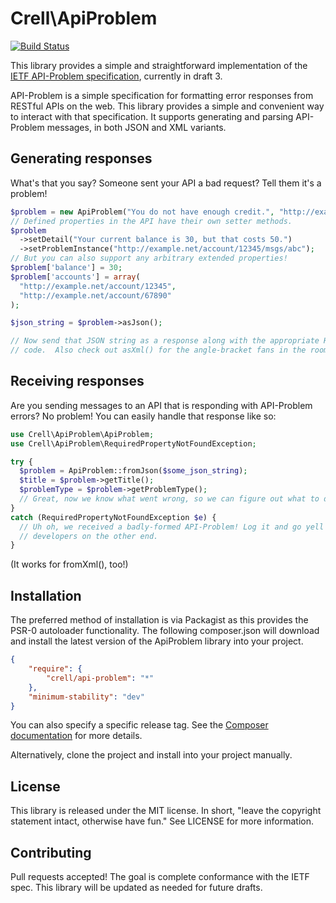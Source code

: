 Crell\ApiProblem
================

[![Build Status](https://secure.travis-ci.org/Crell/ApiProblem.png)](http://travis-ci.org/crell/ApiProblem)

This library provides a simple and straightforward implementation of the
[IETF API-Problem specification][1], currently in draft 3.

API-Problem is a simple specification for formatting error responses from RESTful
APIs on the web.  This library provides a simple and convenient way to interact
with that specification.  It supports generating and parsing API-Problem messages,
in both JSON and XML variants.

## Generating responses

What's that you say?  Someone sent your API a bad request?  Tell them it's a problem!

```php
$problem = new ApiProblem("You do not have enough credit.", "http://example.com/probs/out-of-credit");
// Defined properties in the API have their own setter methods.
$problem
  ->setDetail("Your current balance is 30, but that costs 50.")
  ->setProblemInstance("http://example.net/account/12345/msgs/abc");
// But you can also support any arbitrary extended properties!
$problem['balance'] = 30;
$problem['accounts'] = array(
  "http://example.net/account/12345",
  "http://example.net/account/67890"
);

$json_string = $problem->asJson();

// Now send that JSON string as a response along with the appropriate HTTP error
// code.  Also check out asXml() for the angle-bracket fans in the room.

```

## Receiving responses

Are you sending messages to an API that is responding with API-Problem errors?
No problem!  You can easily handle that response like so:

```php
use Crell\ApiProblem\ApiProblem;
use Crell\ApiProblem\RequiredPropertyNotFoundException;

try {
  $problem = ApiProblem::fromJson($some_json_string);
  $title = $problem->getTitle();
  $problemType = $problem->getProblemType();
  // Great, now we know what went wrong, so we can figure out what to do about it.
}
catch (RequiredPropertyNotFoundException $e) {
  // Uh oh, we received a badly-formed API-Problem! Log it and go yell at the
  // developers on the other end.
}
```

(It works for fromXml(), too!)

## Installation

The preferred method of installation is via Packagist as this provides the PSR-0
autoloader functionality. The following composer.json will download and install
the latest version of the ApiProblem library into your project.

```json
{
    "require": {
        "crell/api-problem": "*"
    },
    "minimum-stability": "dev"
}
```

You can also specify a specific release tag.  See the [Composer documentation][2]
for more details.

Alternatively, clone the project and install into your project manually.


## License

This library is released under the MIT license.  In short, "leave the copyright
statement intact, otherwise have fun."  See LICENSE for more information.

## Contributing

Pull requests accepted!  The goal is complete conformance with the IETF spec.
This library will be updated as needed for future drafts.

[1]: http://tools.ietf.org/html/draft-nottingham-http-problem-03
[2]: http://getcomposer.org/
